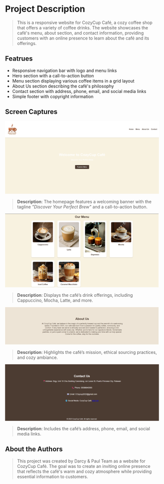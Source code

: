 # Project Description
> This is a responsive website for CozyCup Café, a cozy coffee shop that offers a variety of coffee drinks. The website showcases the café's menu, about section, and contact information, providing customers with an online presence to learn about the café and its offerings.

## Featrues
- Responsive navigation bar with logo and menu links
- Hero section with a call-to-action button
- Menu section displaying various coffee items in a grid layout
- About Us section describing the café's philosophy
- Contact section with address, phone, email, and social media links
- Simple footer with copyright information

## Screen Captures
![WebsiteProjectPicture1](img/WebsiteProjectPicture1.png)
> **Description**: The homepage features a welcoming banner with the tagline *"Discover Your Perfect Brew"* and a call-to-action button.

![WebsiteProjectPicture2](img/WebsiteProjectPicrture2.png)
> **Description**: Displays the café’s drink offerings, including Cappuccino, Mocha, Latte, and more.

![WebsiteProjectPicture3](img/WebsiteProjectPicrture3.png)
> **Description**: Highlights the café’s mission, ethical sourcing practices, and cozy ambiance.

![WebsiteProjectPicture4](img/WebsiteProjectPicrture4.png)
> **Description**: Includes the café’s address, phone, email, and social media links.


## About the Authors
> This project was created by Darcy & Paul Team as a website for CozyCup Café. The goal was to create an inviting online presence that reflects the café's warm and cozy atmosphere while providing essential information to customers.